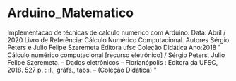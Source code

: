 # Arduino_Matematico
 Implementacao de técnicas de calculo numerico com Arduino.
 Data: Abril / 2020
 Livro de Referência: 
 Cálculo Numérico Computacional. 
 Autores Sérgio Peters e Julio Felipe Szeremeta
 Editora ufsc
 Coleção Didática
 Ano:2018
"
Cálculo numérico computacional [recurso eletrônico] / Sérgio Peters,
Julio Felipe Szeremeta. – Dados eletrônicos – Florianópolis : Editora da
UFSC, 2018.
527 p. : il., gráfs., tabs. – (Coleção Didática)
"	
